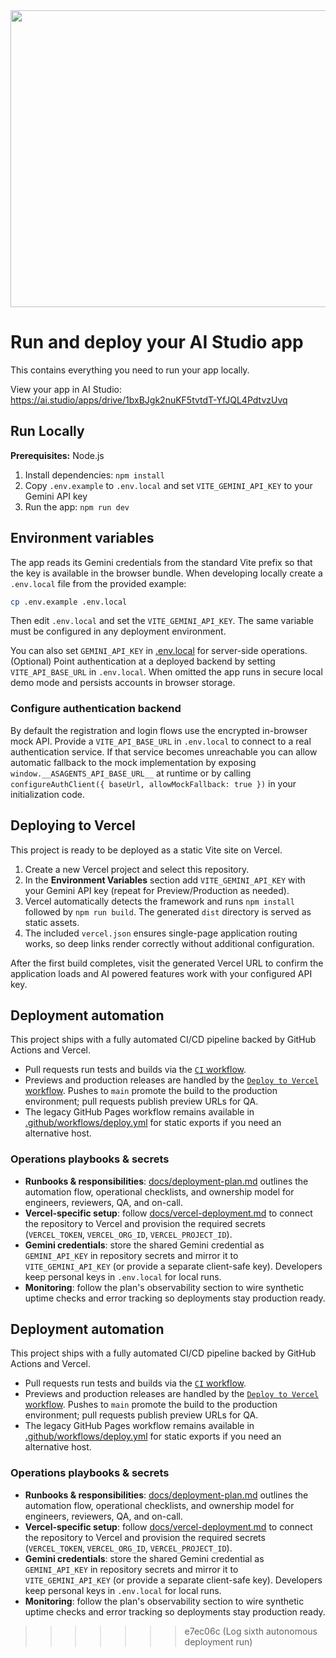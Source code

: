<div align="center">
<img width="1200" height="475" alt="GHBanner" src="https://github.com/user-attachments/assets/0aa67016-6eaf-458a-adb2-6e31a0763ed6" />
</div>

# Run and deploy your AI Studio app

This contains everything you need to run your app locally.

View your app in AI Studio: https://ai.studio/apps/drive/1bxBJgk2nuKF5tvtdT-YfJQL4PdtvzUvq

## Run Locally

**Prerequisites:**  Node.js


1. Install dependencies:
   `npm install`
2. Copy `.env.example` to `.env.local` and set `VITE_GEMINI_API_KEY` to your Gemini API key
3. Run the app:
   `npm run dev`

## Environment variables

The app reads its Gemini credentials from the standard Vite prefix so that the
key is available in the browser bundle. When developing locally create a
`.env.local` file from the provided example:

```bash
cp .env.example .env.local
```

Then edit `.env.local` and set the `VITE_GEMINI_API_KEY`. The same variable must
be configured in any deployment environment.

You can also set `GEMINI_API_KEY` in [.env.local](.env.local) for server-side operations.
(Optional) Point authentication at a deployed backend by setting `VITE_API_BASE_URL` in `.env.local`. When omitted the app runs in secure local demo mode and persists accounts in browser storage.

### Configure authentication backend

By default the registration and login flows use the encrypted in-browser mock API. Provide a `VITE_API_BASE_URL` in `.env.local` to connect to a real authentication service. If that service becomes unreachable you can allow automatic fallback to the mock implementation by exposing `window.__ASAGENTS_API_BASE_URL__` at runtime or by calling `configureAuthClient({ baseUrl, allowMockFallback: true })` in your initialization code.

## Deploying to Vercel

This project is ready to be deployed as a static Vite site on Vercel.

1. Create a new Vercel project and select this repository.
2. In the **Environment Variables** section add `VITE_GEMINI_API_KEY` with your
   Gemini API key (repeat for Preview/Production as needed).
3. Vercel automatically detects the framework and runs `npm install` followed by
   `npm run build`. The generated `dist` directory is served as static assets.
4. The included `vercel.json` ensures single-page application routing works, so
   deep links render correctly without additional configuration.

After the first build completes, visit the generated Vercel URL to confirm the
application loads and AI powered features work with your configured API key.

## Deployment automation

This project ships with a fully automated CI/CD pipeline backed by GitHub Actions and Vercel.

- Pull requests run tests and builds via the [`CI` workflow](.github/workflows/ci.yml).
- Previews and production releases are handled by the [`Deploy to Vercel` workflow](.github/workflows/vercel-deploy.yml). Pushes to `main` promote the build to the production environment; pull requests publish preview URLs for QA.
- The legacy GitHub Pages workflow remains available in [.github/workflows/deploy.yml](.github/workflows/deploy.yml) for static exports if you need an alternative host.

### Operations playbooks & secrets

- **Runbooks & responsibilities**: [docs/deployment-plan.md](docs/deployment-plan.md) outlines the automation flow, operational checklists, and ownership model for engineers, reviewers, QA, and on-call.
- **Vercel-specific setup**: follow [docs/vercel-deployment.md](docs/vercel-deployment.md) to connect the repository to Vercel and provision the required secrets (`VERCEL_TOKEN`, `VERCEL_ORG_ID`, `VERCEL_PROJECT_ID`).
- **Gemini credentials**: store the shared Gemini credential as `GEMINI_API_KEY` in repository secrets and mirror it to `VITE_GEMINI_API_KEY` (or provide a separate client-safe key). Developers keep personal keys in `.env.local` for local runs.
- **Monitoring**: follow the plan's observability section to wire synthetic uptime checks and error tracking so deployments stay production ready.

## Deployment automation

This project ships with a fully automated CI/CD pipeline backed by GitHub Actions and Vercel.

- Pull requests run tests and builds via the [`CI` workflow](.github/workflows/ci.yml).
- Previews and production releases are handled by the [`Deploy to Vercel` workflow](.github/workflows/vercel-deploy.yml). Pushes to `main` promote the build to the production environment; pull requests publish preview URLs for QA.
- The legacy GitHub Pages workflow remains available in [.github/workflows/deploy.yml](.github/workflows/deploy.yml) for static exports if you need an alternative host.

### Operations playbooks & secrets

- **Runbooks & responsibilities**: [docs/deployment-plan.md](docs/deployment-plan.md) outlines the automation flow, operational checklists, and ownership model for engineers, reviewers, QA, and on-call.
- **Vercel-specific setup**: follow [docs/vercel-deployment.md](docs/vercel-deployment.md) to connect the repository to Vercel and provision the required secrets (`VERCEL_TOKEN`, `VERCEL_ORG_ID`, `VERCEL_PROJECT_ID`).
- **Gemini credentials**: store the shared Gemini credential as `GEMINI_API_KEY` in repository secrets and mirror it to `VITE_GEMINI_API_KEY` (or provide a separate client-safe key). Developers keep personal keys in `.env.local` for local runs.
- **Monitoring**: follow the plan's observability section to wire synthetic uptime checks and error tracking so deployments stay production ready.
>>>>>>> e7ec06c (Log sixth autonomous deployment run)
